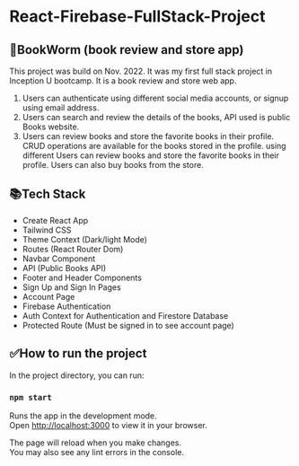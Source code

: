 # React-Firebase-FullStack-Project
## 🐛BookWorm (book review and store app)

This project was build on Nov. 2022. It was my first full stack project in Inception U bootcamp. It is a book review and store web app.

1. Users can authenticate using different social media accounts, or signup using email address.
2. Users can search and review the details of the books, API used is public Books website.
3. Users can review books and store the favorite books in their profile. CRUD operations are available for the books stored in the profile.
   using different
   Users can review books and store the favorite books in their profile. Users can also buy books from the store.
## 📚Tech Stack
- Create React App
- Tailwind CSS
- Theme Context (Dark/light Mode)
- Routes (React Router Dom)
- Navbar Component
- API (Public Books API)
- Footer and Header Components
- Sign Up and Sign In Pages
- Account Page
- Firebase Authentication
- Auth Context for Authentication and Firestore Database
- Protected Route (Must be signed in to see account page)
## ✅How to run the project

In the project directory, you can run:

### `npm start`

Runs the app in the development mode.\
Open [http://localhost:3000](http://localhost:3000) to view it in your browser.

The page will reload when you make changes.\
You may also see any lint errors in the console.
